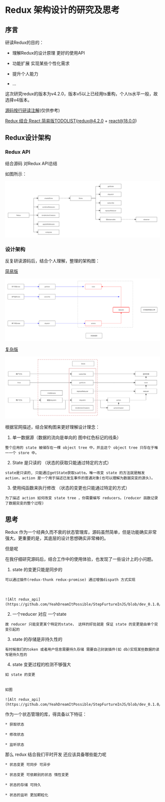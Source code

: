 # Redux 架构设计的研究及思考

## 序言

  研读Redux的目的：

  * 理解Redux的设计原理 更好的使用API

  * 功能扩展 实现某些个性化需求

  * 提升个人能力

  * ...

  这次研究redux的版本为v4.2.0，版本v5以上已经用ts重构，个人ts水平一般，故选择v4版本。

  [源码按行研读注解](https://github.com/YeahDreamItPossible/StepFurtureInJS/tree/main/SourceCode/Redux/v4.2.0)(仅供参考)

  [Redux 结合 React 简易版TODOLIST](https://github.com/YeahDreamItPossible/StepFurtureInJS/blob/main/SourceCode/Redux/v4.2.0/demo/index.html)(redux@4.2.0 + react@18.0.0)


## Redux设计架构

### Redux API

  结合源码 对Redux API总结

  如图所示：

  ![Alt redux_api](https://github.com/YeahDreamItPossible/StepFurtureInJS/blob/dev_0.1.0/VBlog/Images/redux_api.png)

### 设计架构

  反复研读源码后，结合个人理解，整理的架构图：

  [简易版](https://github.com/YeahDreamItPossible/StepFurtureInJS/blob/dev_0.1.0/VBlog/Images/redux_arch.png)

  ![Alt redux_arch](https://github.com/YeahDreamItPossible/StepFurtureInJS/blob/dev_0.1.0/VBlog/Images/redux_arch.png)

  [复杂版](https://github.com/YeahDreamItPossible/StepFurtureInJS/blob/dev_0.1.0/VBlog/Images/redux_deprecated_arch.png)

  ![Alt redux_deprecated_arch](https://github.com/YeahDreamItPossible/StepFurtureInJS/blob/dev_0.1.0/VBlog/Images/redux_deprecated_arch.png)

  根据官网描述，结合架构图来更好理解设计理念：

  1. 单一数据源（数据的流向是单向的 图中红色标记的线条）

    整个应用的 state 被储存在一棵 object tree 中，并且这个 object tree 只存在于唯一一个 store 中。


  2. State 是只读的 （状态的获取只能通过特定的方式）

    state是只读的, 只能通过getState获取satte。唯一改变 state 的方法就是触发 action，action 是一个用于描述已发生事件的普通对象(也可以理解为数据突变的源头)。

  3. 使用纯函数来执行修改 （状态的变更也只能通过特定的方式）

    为了描述 action 如何改变 state tree ，你需要编写 reducers。(reducer 函数记录了数据突变的整个过程)

## 思考

  Redux 作为一个经典久而不衰的状态管理库，源码虽然简单，但是功能确实非常强大。更重要的是，其底层的设计思想确实非常棒的。

  但是呢

  在我仔细研究源码后，结合工作中的使用体验，也发现了一些设计上的小问题。

  1. state 的变更只能是同步的

    可以通过插件(redux-thunk redux-promise) 通过增强dispath 方式实现

    
    
    ![Alt redux_api](https://github.com/YeahDreamItPossible/StepFurtureInJS/blob/dev_0.1.0/VBlog/Images/redux_apply_middleware.png)

  2. 一个reducer 对应 一个state
  
    故 reducer 只能变更某个特定的state， 这样的好处就是 保证 state 的变更是由单个突变引起的

  3. state 的存储是非持久性的

    有时候我们的token 或者用户信息需要持久存储 需要自己封装插件(如 db)实现某些数据的读写是持久性的

  4. state 变更过程的检测不够强大

    如 state 的变更 

    
    如图

    ![Alt redux_api](https://github.com/YeahDreamItPossible/StepFurtureInJS/blob/dev_0.1.0/VBlog/Images/redux_dispatch.jpeg)




  作为一个状态管理的库，得具备以下特征：

    * 获取状态

    * 修改状态

    * 监听状态

  那么 redux 结合我们平时开发 还应该具备哪些能力呢

    * 状态变更 可同步 可异步

    * 状态变更 可依赖别的状态 惰性变更

    * 状态的存储 可持久

    * 状态的监听 更加颗粒化

  